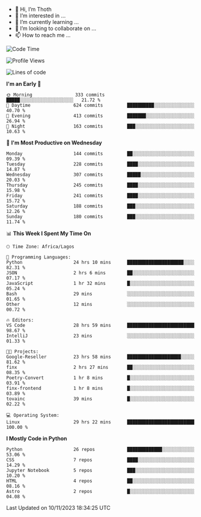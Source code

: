 <!---
thoth2357/thoth2357 is a ✨ special ✨ repository because its `README.md` (this file) appears on your GitHub profile.
You can click the Preview link to take a look at your changes.
--->

- 👋 Hi, I’m Thoth
- 👀 I’m interested in ...
- 🌱 I’m currently learning ...
- 💞️ I’m looking to collaborate on ...
- 📫 How to reach me ...




<!--START_SECTION:waka-->
![Code Time](http://img.shields.io/badge/Code%20Time-2%2C428%20hrs%2032%20mins-blue)

![Profile Views](http://img.shields.io/badge/Profile%20Views-0-blue)

![Lines of code](https://img.shields.io/badge/From%20Hello%20World%20I%27ve%20Written-30.2%20million%20lines%20of%20code-blue)

**I'm an Early 🐤** 

```text
🌞 Morning                333 commits         █████░░░░░░░░░░░░░░░░░░░░   21.72 % 
🌆 Daytime                624 commits         ██████████░░░░░░░░░░░░░░░   40.70 % 
🌃 Evening                413 commits         ███████░░░░░░░░░░░░░░░░░░   26.94 % 
🌙 Night                  163 commits         ███░░░░░░░░░░░░░░░░░░░░░░   10.63 % 
```
📅 **I'm Most Productive on Wednesday** 

```text
Monday                   144 commits         ██░░░░░░░░░░░░░░░░░░░░░░░   09.39 % 
Tuesday                  228 commits         ████░░░░░░░░░░░░░░░░░░░░░   14.87 % 
Wednesday                307 commits         █████░░░░░░░░░░░░░░░░░░░░   20.03 % 
Thursday                 245 commits         ████░░░░░░░░░░░░░░░░░░░░░   15.98 % 
Friday                   241 commits         ████░░░░░░░░░░░░░░░░░░░░░   15.72 % 
Saturday                 188 commits         ███░░░░░░░░░░░░░░░░░░░░░░   12.26 % 
Sunday                   180 commits         ███░░░░░░░░░░░░░░░░░░░░░░   11.74 % 
```


📊 **This Week I Spent My Time On** 

```text
🕑︎ Time Zone: Africa/Lagos

💬 Programming Languages: 
Python                   24 hrs 10 mins      █████████████████████░░░░   82.31 % 
JSON                     2 hrs 6 mins        ██░░░░░░░░░░░░░░░░░░░░░░░   07.17 % 
JavaScript               1 hr 32 mins        █░░░░░░░░░░░░░░░░░░░░░░░░   05.24 % 
Bash                     29 mins             ░░░░░░░░░░░░░░░░░░░░░░░░░   01.65 % 
Other                    12 mins             ░░░░░░░░░░░░░░░░░░░░░░░░░   00.72 % 

🔥 Editors: 
VS Code                  28 hrs 59 mins      █████████████████████████   98.67 % 
IntelliJ                 23 mins             ░░░░░░░░░░░░░░░░░░░░░░░░░   01.33 % 

🐱‍💻 Projects: 
Google-Reseller          23 hrs 58 mins      ████████████████████░░░░░   81.62 % 
finx                     2 hrs 27 mins       ██░░░░░░░░░░░░░░░░░░░░░░░   08.35 % 
Poetry-Convert           1 hr 8 mins         █░░░░░░░░░░░░░░░░░░░░░░░░   03.91 % 
finx-frontend            1 hr 8 mins         █░░░░░░░░░░░░░░░░░░░░░░░░   03.89 % 
tovainc                  39 mins             █░░░░░░░░░░░░░░░░░░░░░░░░   02.22 % 

💻 Operating System: 
Linux                    29 hrs 22 mins      █████████████████████████   100.00 % 
```

**I Mostly Code in Python** 

```text
Python                   26 repos            █████████████░░░░░░░░░░░░   53.06 % 
CSS                      7 repos             ████░░░░░░░░░░░░░░░░░░░░░   14.29 % 
Jupyter Notebook         5 repos             ███░░░░░░░░░░░░░░░░░░░░░░   10.20 % 
HTML                     4 repos             ██░░░░░░░░░░░░░░░░░░░░░░░   08.16 % 
Astro                    2 repos             █░░░░░░░░░░░░░░░░░░░░░░░░   04.08 % 
```




 Last Updated on 10/11/2023 18:34:25 UTC
<!--END_SECTION:waka-->
<!--![](http://github-profile-summary-cards.vercel.app/api/cards/profile-details?username=thoth2357&theme=2077)

![](http://github-profile-summary-cards.vercel.app/api/cards/stats?username=thoth2357&theme=2077)![](http://github-profile-summary-cards.vercel.app/api/cards/productive-time?username=thoth2357&theme=2077&utcOffset=8) -->
